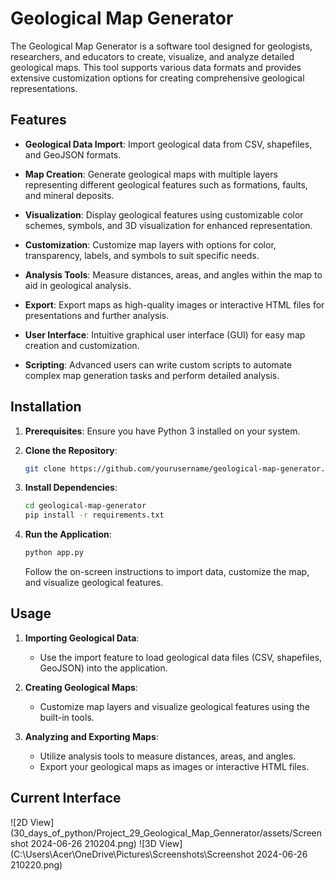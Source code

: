 
# Geological Map Generator

The Geological Map Generator is a software tool designed for geologists, researchers, and educators to create, visualize, and analyze detailed geological maps. This tool supports various data formats and provides extensive customization options for creating comprehensive geological representations.

## Features

- **Geological Data Import**: Import geological data from CSV, shapefiles, and GeoJSON formats.
  
- **Map Creation**: Generate geological maps with multiple layers representing different geological features such as formations, faults, and mineral deposits.
  
- **Visualization**: Display geological features using customizable color schemes, symbols, and 3D visualization for enhanced representation.
  
- **Customization**: Customize map layers with options for color, transparency, labels, and symbols to suit specific needs.
  
- **Analysis Tools**: Measure distances, areas, and angles within the map to aid in geological analysis.
  
- **Export**: Export maps as high-quality images or interactive HTML files for presentations and further analysis.
  
- **User Interface**: Intuitive graphical user interface (GUI) for easy map creation and customization.
  
- **Scripting**: Advanced users can write custom scripts to automate complex map generation tasks and perform detailed analysis.

## Installation

1. **Prerequisites**: Ensure you have Python 3 installed on your system.
   
2. **Clone the Repository**:
   ```bash
   git clone https://github.com/yourusername/geological-map-generator.git
   ```
   
3. **Install Dependencies**:
   ```bash
   cd geological-map-generator
   pip install -r requirements.txt
   ```
   
4. **Run the Application**:
   ```bash
   python app.py
   ```
   Follow the on-screen instructions to import data, customize the map, and visualize geological features.

## Usage

1. **Importing Geological Data**:
   - Use the import feature to load geological data files (CSV, shapefiles, GeoJSON) into the application.
   
2. **Creating Geological Maps**:
   - Customize map layers and visualize geological features using the built-in tools.
   
3. **Analyzing and Exporting Maps**:
   - Utilize analysis tools to measure distances, areas, and angles.
   - Export your geological maps as images or interactive HTML files.

## Current Interface
![2D View](30_days_of_python/Project_29_Geological_Map_Gennerator/assets/Screenshot 2024-06-26 210204.png)
![3D View](C:\Users\Acer\OneDrive\Pictures\Screenshots\Screenshot 2024-06-26 210220.png)
